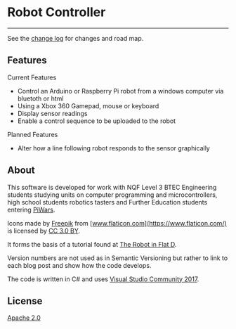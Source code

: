 # Robot Controller

---------------------------------------

See the [change log](CHANGELOG.md) for changes and road map.

## Features

Current Features
- Control an Arduino or Raspberry Pi robot from a windows computer via bluetoth or html
- Using a Xbox 360 Gamepad, mouse or keyboard
- Display sensor readings
- Enable a control sequence to be uploaded to the robot

Planned Features
- Alter how a line following robot responds to the sensor graphically

## About

This software is developed for work with NQF Level 3 BTEC Engineering students studying units 
on computer programming and microcontrollers, high school students robotics tasters and Further
Education students entering [PiWars](http://piwars.org/).

Icons made by [Freepik](http://www.freepik.com) from [www.flaticon.com](https://www.flaticon.com/) 
is licensed by [CC 3.0 BY](http://creativecommons.org/licenses/by/3.0/).

It forms the basis of a tutorial found at [The Robot in Flat D](https://therobotinflatd.wordpress.com/).

Version numbers are not used as in Semantic Versioning but rather to link to each blog post and show how
the code develops. 

The code is written in C# and uses [Visual Studio Community 2017](https://www.visualstudio.com/).

## License
[Apache 2.0](LICENSE)